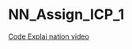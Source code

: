 # NN_Assign_ICP_1
[Code Explai
nation video](https://drive.google.com/file/d/1-LmlYPsUHGtgkoltwrwh5hUsM3jo0obJ/view?usp=drive_link)
